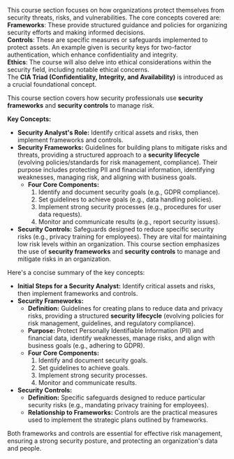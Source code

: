This course section focuses on how organizations protect themselves from security threats, risks, and vulnerabilities.
The core concepts covered are:
**Frameworks**: These provide structured guidance and policies for organizing security efforts and making informed decisions.\
**Controls**: These are specific measures or safeguards implemented to protect assets. An example given is security keys for two-factor authentication, which enhance confidentiality and integrity.\
**Ethics**: The course will also delve into ethical considerations within the security field, including notable ethical concerns.  \
The **CIA Triad (Confidentiality, Integrity, and Availability)** is introduced as a crucial foundational concept.

This course section covers how security professionals use **security frameworks** and **security controls** to manage risk.

**Key Concepts:**

* **Security Analyst's Role:** Identify critical assets and risks, then implement frameworks and controls.
* **Security Frameworks:** Guidelines for building plans to mitigate risks and threats, providing a structured approach to a **security lifecycle** (evolving policies/standards for risk management, compliance). Their purpose includes protecting PII and financial information, identifying weaknesses, managing risk, and aligning with business goals.
    * **Four Core Components:**
        1.  Identify and document security goals (e.g., GDPR compliance).
        2.  Set guidelines to achieve goals (e.g., data handling policies).
        3.  Implement strong security processes (e.g., procedures for user data requests).
        4.  Monitor and communicate results (e.g., report security issues).
* **Security Controls:** Safeguards designed to reduce specific security risks (e.g., privacy training for employees). They are vital for maintaining low risk levels within an organization.
This course section emphasizes the use of **security frameworks** and **security controls** to manage and mitigate risks in an organization.

Here's a concise summary of the key concepts:

* **Initial Steps for a Security Analyst:** Identify critical assets and risks, then implement frameworks and controls.
* **Security Frameworks:**
    * **Definition:** Guidelines for creating plans to reduce data and privacy risks, providing a structured **security lifecycle** (evolving policies for risk management, guidelines, and regulatory compliance).
    * **Purpose:** Protect Personally Identifiable Information (PII) and financial data, identify weaknesses, manage risks, and align with business goals (e.g., adhering to GDPR).
    * **Four Core Components:**
        1.  Identify and document security goals.
        2.  Set guidelines to achieve goals.
        3.  Implement strong security processes.
        4.  Monitor and communicate results.
* **Security Controls:**
    * **Definition:** Specific safeguards designed to reduce particular security risks (e.g., mandating privacy training for employees).
    * **Relationship to Frameworks:** Controls are the practical measures used to implement the strategic plans outlined by frameworks.

Both frameworks and controls are essential for effective risk management, ensuring a strong security posture, and protecting an organization's data and people.
